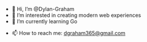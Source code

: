- 👋 Hi, I’m @Dylan-Graham
- 👀 I’m interested in creating modern web experiences
- 🌱 I’m currently learning Go
<!-- - 💞️ I’m looking to collaborate on ... -->
- 📫 How to reach me: dgraham365@gmail.com

<!---
Dylan-Graham/Dylan-Graham is a ✨ special ✨ repository because its `README.md` (this file) appears on your GitHub profile.
You can click the Preview link to take a look at your changes.
--->
